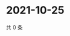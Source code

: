 # 2021-10-25

共 0 条

<!-- BEGIN WEIBO -->
<!-- 最后更新时间 Mon Oct 25 2021 17:11:48 GMT+0800 (China Standard Time) -->

<!-- END WEIBO -->
